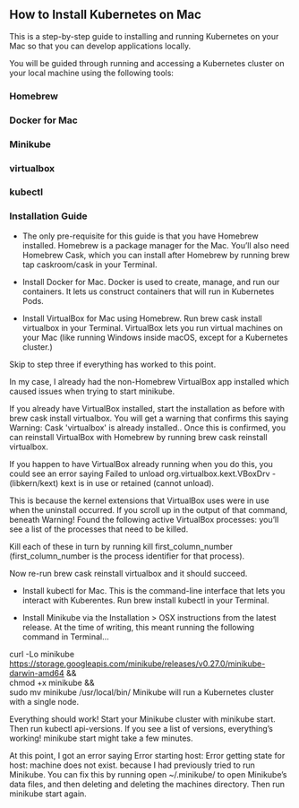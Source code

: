 ## How to Install Kubernetes on Mac

This is a step-by-step guide to installing and running Kubernetes on your Mac so that you can develop applications locally.

You will be guided through running and accessing a Kubernetes cluster on your local machine using the following tools:

### Homebrew
### Docker for Mac
### Minikube
### virtualbox
### kubectl
### Installation Guide

- The only pre-requisite for this guide is that you have Homebrew installed. Homebrew is a package manager for the Mac. You’ll also need Homebrew Cask, which you can install after Homebrew by running brew tap caskroom/cask in your Terminal.

- Install Docker for Mac. Docker is used to create, manage, and run our containers. It lets us construct containers that will run in Kubernetes Pods.

- Install VirtualBox for Mac using Homebrew. Run brew cask install virtualbox in your Terminal. VirtualBox lets you run virtual machines on your Mac (like running Windows inside macOS, except for a Kubernetes cluster.)

Skip to step three if everything has worked to this point.

In my case, I already had the non-Homebrew VirtualBox app installed which caused issues when trying to start minikube.

If you already have VirtualBox installed, start the installation as before with brew cask install virtualbox. You will get a warning that confirms this saying Warning: Cask 'virtualbox' is already installed.. Once this is confirmed, you can reinstall VirtualBox with Homebrew by running brew cask reinstall virtualbox.

If you happen to have VirtualBox already running when you do this, you could see an error saying Failed to unload org.virtualbox.kext.VBoxDrv - (libkern/kext) kext is in use or retained (cannot unload).

This is because the kernel extensions that VirtualBox uses were in use when the uninstall occurred. If you scroll up in the output of that command, beneath Warning! Found the following active VirtualBox processes: you’ll see a list of the processes that need to be killed.

Kill each of these in turn by running kill first_column_number (first_column_number is the process identifier for that process).

Now re-run brew cask reinstall virtualbox and it should succeed.

- Install kubectl for Mac. This is the command-line interface that lets you interact with Kuberentes. Run brew install kubectl in your Terminal.

- Install Minikube via the Installation > OSX instructions from the latest release. At the time of writing, this meant running the following command in Terminal…

curl -Lo minikube https://storage.googleapis.com/minikube/releases/v0.27.0/minikube-darwin-amd64 &&\
      chmod +x minikube &&\
      sudo mv minikube /usr/local/bin/
Minikube will run a Kubernetes cluster with a single node.

Everything should work! Start your Minikube cluster with minikube start. Then run kubectl api-versions. If you see a list of versions, everything’s working! minikube start might take a few minutes.

At this point, I got an error saying Error starting host: Error getting state for host: machine does not exist. because I had previously tried to run Minikube. You can fix this by running open ~/.minikube/ to open Minikube’s data files, and then deleting and deleting the machines directory. Then run minikube start again.
